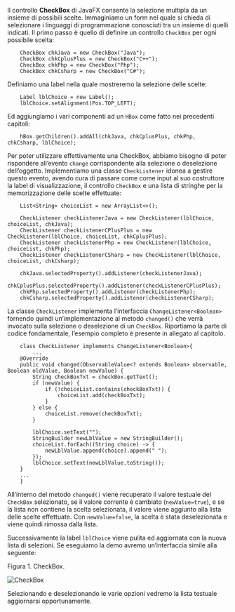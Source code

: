Il controllo **CheckBox** di JavaFX consente la selezione multipla da un insieme di possibili scelte. Immaginiamo un form nel quale si chieda di selezionare i linguaggi di programmazione conosciuti tra un insieme di quelli indicati. Il primo passo è quello di definire un controllo `CheckBox` per ogni possibile scelta:

        CheckBox chkJava = new CheckBox("Java");
        CheckBox chkCplusPlus = new CheckBox("C++");
        CheckBox chkPhp = new CheckBox("Php");
        CheckBox chkCsharp = new CheckBox("C#");
        

Definiamo una label nella quale mostreremo la selezione delle scelte:

        Label lblChoice = new Label();
        lblChoice.setAlignment(Pos.TOP_LEFT);
        

Ed aggiungiamo i vari componenti ad un `HBox` come fatto nei precedenti capitoli:

        hBox.getChildren().addAll(chkJava, chkCplusPlus, chkPhp, chkCsharp, lblChoice);
        

Per poter utilizzare effettivamente una CheckBox, abbiamo bisogno di poter rispondere all’evento `change` corrispondente alla selezione o deselezione dell’oggetto. Implementiamo una classe `CheckListener` idonea a gestire questo evento, avendo cura di passare come come input al suo costruttore la label di visualizzazione, il controllo `CheckBox` e una lista di stringhe per la memorizzazione delle scelte effettuate:

        List<String> choiceList = new ArrayList<>();

        CheckListener checkListenerJava = new CheckListener(lblChoice, choiceList, chkJava);
        CheckListener checkListenerCPlusPlus = new CheckListener(lblChoice, choiceList, chkCplusPlus);
        CheckListener checkListenerPhp = new CheckListener(lblChoice, choiceList, chkPhp);
        CheckListener checkListenerCSharp = new CheckListener(lblChoice, choiceList, chkCsharp);

        chkJava.selectedProperty().addListener(checkListenerJava);
        chkCplusPlus.selectedProperty().addListener(checkListenerCPlusPlus);
        chkPhp.selectedProperty().addListener(checkListenerPhp);
        chkCsharp.selectedProperty().addListener(checkListenerCSharp);
        

La classe `CheckListener` implementa l’interfaccia `ChangeListener<Boolean>` fornendo quindi un’implementazione al metodo `changed()` che verrà invocato sulla selezione o deselezione di un `CheckBox`. Riportiamo la parte di codice fondamentale, l’esempio completo è presente in allegato al capitolo.

        class CheckListener implements ChangeListener<Boolean>{
            ...
        @Override
        public void changed(ObservableValue<? extends Boolean> observable, Boolean oldValue, Boolean newValue) {
            String checkBoxTxt = checkBox.getText();
            if (newValue) {
                if (!choiceList.contains(checkBoxTxt)) {
                    choiceList.add(checkBoxTxt);
                }
            } else {
                choiceList.remove(checkBoxTxt);
            }

            lblChoice.setText("");
            StringBuilder newLblValue = new StringBuilder();
            choiceList.forEach((String choice) -> {
                newLblValue.append(choice).append(" ");
            });
            lblChoice.setText(newLblValue.toString());
        }
        ...
        }
        

All’interno del metodo `changed()` viene recuperato il valore testuale del `CheckBox` selezionato, se il valore corrente è cambiato (`newValue=true`), e se la lista non contiene la scelta selezionata, il valore viene aggiunto alla lista delle scelte effettuate. Con `newValue=false`, la scelta è stata deselezionata e viene quindi rimossa dalla lista.

Successivamente la label `lblChoice` viene pulita ed aggiornata con la nuova lista di selezioni. Se eseguiamo la demo avremo un’interfaccia simile alla seguente:

Figura 1. CheckBox.

![CheckBox](http://www.html.it/wp-content/uploads/2017/04/checkbox.png)

Selezionando e deselezionando le varie opzioni vedremo la lista testuale aggiornarsi opportunamente.